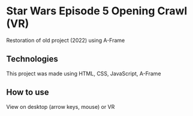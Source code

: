 # Star Wars Episode 5 Opening Crawl (VR)

Restoration of old project (2022) using A-Frame

## Technologies

This project was made using HTML, CSS, JavaScript, A-Frame

## How to use
View on desktop (arrow keys, mouse) or VR
